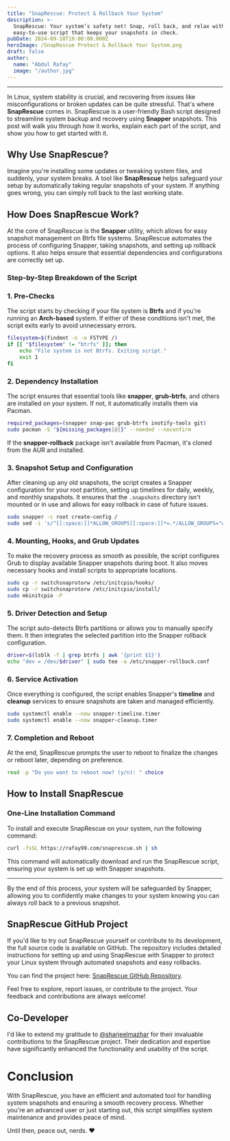 ```yaml
---
title: "SnapRescue: Protect & Rollback Your System"
description: >-
  SnapRescue: Your system’s safety net! Snap, roll back, and relax with this
  easy-to-use script that keeps your snapshots in check.
pubDate: 2024-09-18T19:00:00.000Z
heroImage: /SnapRescue Protect & Rollback Your System.png
draft: false
author:
  name: "Abdul Rafay"
  image: "/author.jpg"
---
```


---

In Linux, system stability is crucial, and recovering from issues like misconfigurations or broken updates can be quite stressful. That's where **SnapRescue** comes in. SnapRescue is a user-friendly Bash script designed to streamline system backup and recovery using **Snapper** snapshots. This post will walk you through how it works, explain each part of the script, and show you how to get started with it.

## **Why Use SnapRescue?**

Imagine you're installing some updates or tweaking system files, and suddenly, your system breaks. A tool like **SnapRescue** helps safeguard your setup by automatically taking regular snapshots of your system. If anything goes wrong, you can simply roll back to the last working state.

## **How Does SnapRescue Work?**

At the core of SnapRescue is the **Snapper** utility, which allows for easy snapshot management on Btrfs file systems. SnapRescue automates the process of configuring Snapper, taking snapshots, and setting up rollback options. It also helps ensure that essential dependencies and configurations are correctly set up.

### **Step-by-Step Breakdown of the Script**

### 1. **Pre-Checks**

The script starts by checking if your file system is **Btrfs** and if you're running an **Arch-based** system. If either of these conditions isn't met, the script exits early to avoid unnecessary errors.

```bash
filesystem=$(findmnt -n -o FSTYPE /)
if [[ "$filesystem" != "btrfs" ]]; then
    echo "File system is not Btrfs. Exiting script."
    exit 1
fi
```

### 2. **Dependency Installation**

The script ensures that essential tools like **snapper**, **grub-btrfs**, and others are installed on your system. If not, it automatically installs them via Pacman.

```bash
required_packages=(snapper snap-pac grub-btrfs inotify-tools git)
sudo pacman -S "${missing_packages[@]}" --needed --noconfirm
```

If the **snapper-rollback** package isn't available from Pacman, it's cloned from the AUR and installed.

### 3. **Snapshot Setup and Configuration**

After cleaning up any old snapshots, the script creates a Snapper configuration for your root partition, setting up timelines for daily, weekly, and monthly snapshots. It ensures that the `.snapshots` directory isn't mounted or in use and allows for easy rollback in case of future issues.

```bash
sudo snapper -c root create-config /
sudo sed -i 's/^[[:space:]]*ALLOW_GROUPS[[:space:]]*=.*/ALLOW_GROUPS="wheel"/' /etc/snapper/configs/root
```

### 4. **Mounting, Hooks, and Grub Updates**

To make the recovery process as smooth as possible, the script configures Grub to display available Snapper snapshots during boot. It also moves necessary hooks and install scripts to appropriate locations.

```bash
sudo cp -r switchsnaprotorw /etc/initcpio/hooks/
sudo cp -r switchsnaprotorw /etc/initcpio/install/
sudo mkinitcpio -P
```

### 5. **Driver Detection and Setup**

The script auto-detects Btrfs partitions or allows you to manually specify them. It then integrates the selected partition into the Snapper rollback configuration.

```bash
driver=$(lsblk -f | grep btrfs | awk '{print $1}')
echo "dev = /dev/$driver" | sudo tee -a /etc/snapper-rollback.conf
```

### 6. **Service Activation**

Once everything is configured, the script enables Snapper's **timeline** and **cleanup** services to ensure snapshots are taken and managed efficiently.

```bash
sudo systemctl enable --now snapper-timeline.timer
sudo systemctl enable --now snapper-cleanup.timer
```

### 7. **Completion and Reboot**

At the end, SnapRescue prompts the user to reboot to finalize the changes or reboot later, depending on preference.

```bash
read -p "Do you want to reboot now? (y/n): " choice
```

## **How to Install SnapRescue**

### **One-Line Installation Command**

To install and execute SnapRescue on your system, run the following command:

```bash
curl -fsSL https://rafay99.com/snaprescue.sh | sh
```

This command will automatically download and run the SnapRescue script, ensuring your system is set up with Snapper snapshots.

---

By the end of this process, your system will be safeguarded by Snapper, allowing you to confidently make changes to your system knowing you can always roll back to a previous snapshot.

## SnapRescue GitHub Project

If you'd like to try out SnapRescue yourself or contribute to its development, the full source code is available on GitHub. The repository includes detailed instructions for setting up and using SnapRescue with Snapper to protect your Linux system through automated snapshots and easy rollbacks.

You can find the project here: [SnapRescue GitHub Repository](https://github.com/rafay99-epic/SnapRescue).

Feel free to explore, report issues, or contribute to the project. Your feedback and contributions are always welcome!

## **Co-Developer**

I'd like to extend my gratitude to [@sharjeelmazhar](https://github.com/sharjeelmazhar) for their invaluable contributions to the SnapRescue project. Their dedication and expertise have significantly enhanced the functionality and usability of the script.

# **Conclusion**

With SnapRescue, you have an efficient and automated tool for handling system snapshots and ensuring a smooth recovery process. Whether you're an advanced user or just starting out, this script simplifies system maintenance and provides peace of mind.

Until then, peace out, nerds. ❤️
